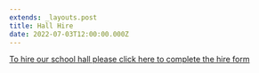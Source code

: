 ```yaml
---
extends: _layouts.post
title: Hall Hire
date: 2022-07-03T12:00:00.000Z
---
```

[ To hire our school hall please click here to complete the hire form](https://forms.gle/TbBoiN3tZLZ9isap8)

